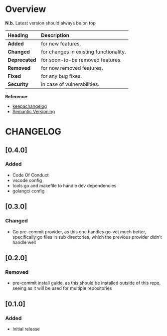 # Overview

__N.b.__ Latest version should always be on top

| Heading        | Description                            |
| :------------- | :------------------------------------- |
| __Added__      | for new features.                      |
| __Changed__    | for changes in existing functionality. |
| __Deprecated__ | for soon-to-be removed features.       |
| __Removed__    | for now removed features.              |
| __Fixed__      | for any bug fixes.                     |
| __Security__   | in case of vulnerabilities.            |

__Reference__:
* [keepachangelog](https://keepachangelog.com/en/1.0.0/)
* [Semantic Versioning](https://semver.org/)

# CHANGELOG

## [0.4.0]

### Added

* Code Of Conduct
* vscode config
* tools.go and makefile to handle dev dependencies
* golangci config

## [0.3.0]

### Changed

* Go pre-commit provider, as this one handles go-vet much better, specifically
  go files in sub directories, which the previous provider didn't handle well

## [0.2.0]

### Removed

* pre-commit install guide, as this should be installed outside of this repo,
  seeing as it will be used for multiple repositories

## [0.1.0]

### Added

* Initial release